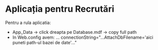 # Aplicația pentru Recrutări

Pentru a rula aplicatia:
- App_Data -> click dreapta pe Database.mdf -> copy full path
- In Web.config avem: 
  <connectionStrings> ... connectionString="...AttachDbFilename='aici puneti path-ul bazei de date'..." </connectionStrings>
